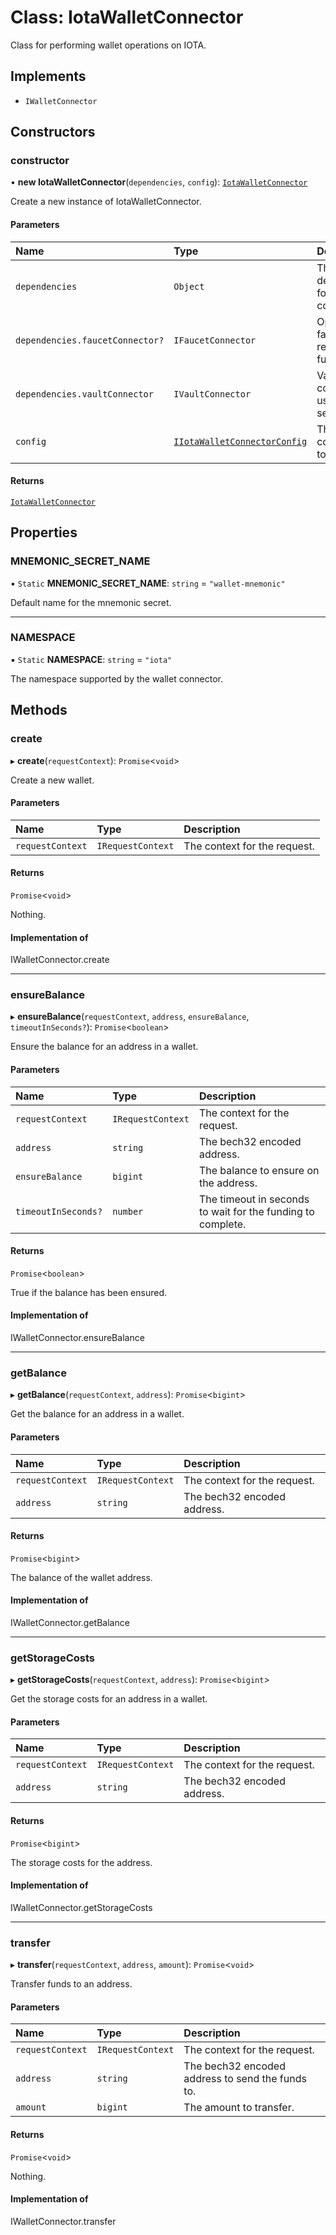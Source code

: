 # Class: IotaWalletConnector

Class for performing wallet operations on IOTA.

## Implements

- `IWalletConnector`

## Constructors

### constructor

• **new IotaWalletConnector**(`dependencies`, `config`): [`IotaWalletConnector`](IotaWalletConnector.md)

Create a new instance of IotaWalletConnector.

#### Parameters

| Name | Type | Description |
| :------ | :------ | :------ |
| `dependencies` | `Object` | The dependencies for the wallet connector. |
| `dependencies.faucetConnector?` | `IFaucetConnector` | Optional faucet for requesting funds. |
| `dependencies.vaultConnector` | `IVaultConnector` | Vault connector to use for wallet secrets. |
| `config` | [`IIotaWalletConnectorConfig`](../interfaces/IIotaWalletConnectorConfig.md) | The configuration to use. |

#### Returns

[`IotaWalletConnector`](IotaWalletConnector.md)

## Properties

### MNEMONIC\_SECRET\_NAME

▪ `Static` **MNEMONIC\_SECRET\_NAME**: `string` = `"wallet-mnemonic"`

Default name for the mnemonic secret.

___

### NAMESPACE

▪ `Static` **NAMESPACE**: `string` = `"iota"`

The namespace supported by the wallet connector.

## Methods

### create

▸ **create**(`requestContext`): `Promise`\<`void`\>

Create a new wallet.

#### Parameters

| Name | Type | Description |
| :------ | :------ | :------ |
| `requestContext` | `IRequestContext` | The context for the request. |

#### Returns

`Promise`\<`void`\>

Nothing.

#### Implementation of

IWalletConnector.create

___

### ensureBalance

▸ **ensureBalance**(`requestContext`, `address`, `ensureBalance`, `timeoutInSeconds?`): `Promise`\<`boolean`\>

Ensure the balance for an address in a wallet.

#### Parameters

| Name | Type | Description |
| :------ | :------ | :------ |
| `requestContext` | `IRequestContext` | The context for the request. |
| `address` | `string` | The bech32 encoded address. |
| `ensureBalance` | `bigint` | The balance to ensure on the address. |
| `timeoutInSeconds?` | `number` | The timeout in seconds to wait for the funding to complete. |

#### Returns

`Promise`\<`boolean`\>

True if the balance has been ensured.

#### Implementation of

IWalletConnector.ensureBalance

___

### getBalance

▸ **getBalance**(`requestContext`, `address`): `Promise`\<`bigint`\>

Get the balance for an address in a wallet.

#### Parameters

| Name | Type | Description |
| :------ | :------ | :------ |
| `requestContext` | `IRequestContext` | The context for the request. |
| `address` | `string` | The bech32 encoded address. |

#### Returns

`Promise`\<`bigint`\>

The balance of the wallet address.

#### Implementation of

IWalletConnector.getBalance

___

### getStorageCosts

▸ **getStorageCosts**(`requestContext`, `address`): `Promise`\<`bigint`\>

Get the storage costs for an address in a wallet.

#### Parameters

| Name | Type | Description |
| :------ | :------ | :------ |
| `requestContext` | `IRequestContext` | The context for the request. |
| `address` | `string` | The bech32 encoded address. |

#### Returns

`Promise`\<`bigint`\>

The storage costs for the address.

#### Implementation of

IWalletConnector.getStorageCosts

___

### transfer

▸ **transfer**(`requestContext`, `address`, `amount`): `Promise`\<`void`\>

Transfer funds to an address.

#### Parameters

| Name | Type | Description |
| :------ | :------ | :------ |
| `requestContext` | `IRequestContext` | The context for the request. |
| `address` | `string` | The bech32 encoded address to send the funds to. |
| `amount` | `bigint` | The amount to transfer. |

#### Returns

`Promise`\<`void`\>

Nothing.

#### Implementation of

IWalletConnector.transfer
